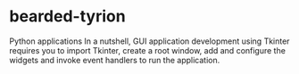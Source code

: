 # bearded-tyrion
Python applications
In a nutshell, GUI application development using Tkinter requires you to import Tkinter, create a root window, add and configure the widgets and invoke event handlers to run the application.
